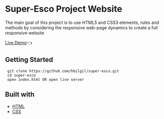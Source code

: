 # Super-Esco Project Website

The main goal of this project is to use HTML5 and CSS3 elements, rules and methods by considering the responsive web-page dynamics to create a full responsive website

[Live Demo](https://hbilgil.github.io/super-esco/):point_left:

## Getting Started

```
 git clone https://github.com/hbilgil/super-esco.git
 cd super-esco
 open index.html OR open live server
 ```

 ## Built with
 - [HTML](https://www.w3schools.com/html/)
 - [CSS](https://www.w3schools.com/css/)